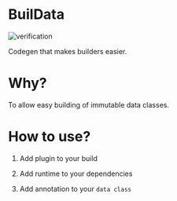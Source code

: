 # BuilData
![verification](https://github.com/Virelion/buildata/workflows/verification/badge.svg)

Codegen that makes builders easier.

# Why?

To allow easy building of immutable data classes.

# How to use?

1. Add plugin to your build

2. Add runtime to your dependencies

3. Add annotation to your `data class`